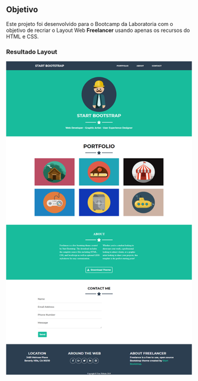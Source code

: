 ## Objetivo

Este projeto foi desenvolvido para o Bootcamp da Laboratoria com o objetivo de recriar o Layout Web **Freelancer** usando apenas os recursos do HTML e CSS.

### Resultado Layout

![Freelancer Website](https://github.com/VivisGaspar/freelancer/blob/master/assets/images/portfolio/Resul-Portfolio.png?raw=true)


